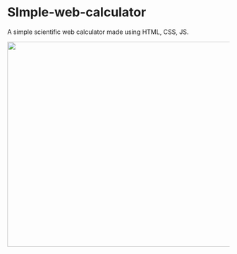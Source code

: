 # SImple-web-calculator
A simple scientific web calculator made using HTML, CSS, JS.

<img src="https://github.com/aayush01x/SImple-web-calculator/assets/153027947/09b4c82c-adc4-45bd-8910-b571cd11a3af)https://github.com/aayush01x/SImple-web-calculator/assets/153027947/09b4c82c-adc4-45bd-8910-b571cd11a3af" width="800" height="465"/>

